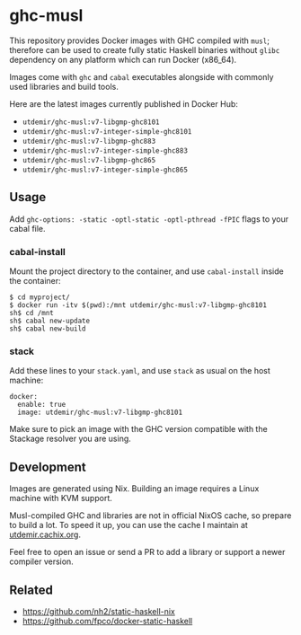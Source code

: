 # ghc-musl

This repository provides Docker images with GHC compiled with `musl`;
therefore can be used to create fully static Haskell binaries without
`glibc` dependency on any platform which can run Docker (x86_64).

Images come with `ghc` and `cabal` executables alongside with commonly
used libraries and build tools.

Here are the latest images currently published in Docker Hub:

* `utdemir/ghc-musl:v7-libgmp-ghc8101`
* `utdemir/ghc-musl:v7-integer-simple-ghc8101`
* `utdemir/ghc-musl:v7-libgmp-ghc883`
* `utdemir/ghc-musl:v7-integer-simple-ghc883`
* `utdemir/ghc-musl:v7-libgmp-ghc865`
* `utdemir/ghc-musl:v7-integer-simple-ghc865`

## Usage

Add `ghc-options: -static -optl-static -optl-pthread -fPIC` flags to
your cabal file.

### cabal-install

Mount the project directory to the container, and use `cabal-install`
inside the container:

```
$ cd myproject/
$ docker run -itv $(pwd):/mnt utdemir/ghc-musl:v7-libgmp-ghc8101
sh$ cd /mnt
sh$ cabal new-update
sh$ cabal new-build
```

### stack

Add these lines to your `stack.yaml`, and use `stack` as usual on the
host machine:

```
docker:
  enable: true
  image: utdemir/ghc-musl:v7-libgmp-ghc8101
```

Make sure to pick an image with the GHC version compatible with the
Stackage resolver you are using.

## Development

Images are generated using Nix. Building an image requires a Linux
machine with KVM support.

Musl-compiled GHC and libraries are not in official NixOS cache, so
prepare to build a lot. To speed it up, you can use the cache I maintain
at [utdemir.cachix.org]().

Feel free to open an issue or send a PR to add a library or support a
newer compiler version.

## Related

* https://github.com/nh2/static-haskell-nix
* https://github.com/fpco/docker-static-haskell
